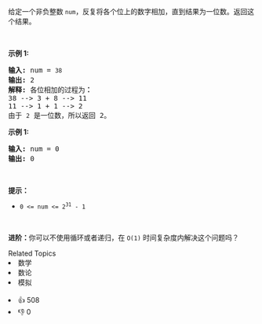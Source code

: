 <p>给定一个非负整数 <code>num</code>，反复将各个位上的数字相加，直到结果为一位数。返回这个结果。</p>

<p>&nbsp;</p>

<p><strong>示例 1:</strong></p>

<pre>
<strong>输入:</strong> num =<strong> </strong><code>38</code>
<strong>输出:</strong> 2 
<strong>解释: </strong>各位相加的过程为<strong>：
</strong>38 --&gt; 3 + 8 --&gt; 11
11 --&gt; 1 + 1 --&gt; 2
由于&nbsp;<code>2</code> 是一位数，所以返回 2。
</pre>

<p><strong>示例 1:</strong></p>

<pre>
<strong>输入:</strong> num =<strong> </strong>0
<strong>输出:</strong> 0</pre>

<p>&nbsp;</p>

<p><strong>提示：</strong></p>

<ul>
	<li><code>0 &lt;= num &lt;= 2<sup>31</sup>&nbsp;- 1</code></li>
</ul>

<p>&nbsp;</p>

<p><strong>进阶：</strong>你可以不使用循环或者递归，在 <code>O(1)</code> 时间复杂度内解决这个问题吗？</p>
<div><div>Related Topics</div><div><li>数学</li><li>数论</li><li>模拟</li></div></div><br><div><li>👍 508</li><li>👎 0</li></div>